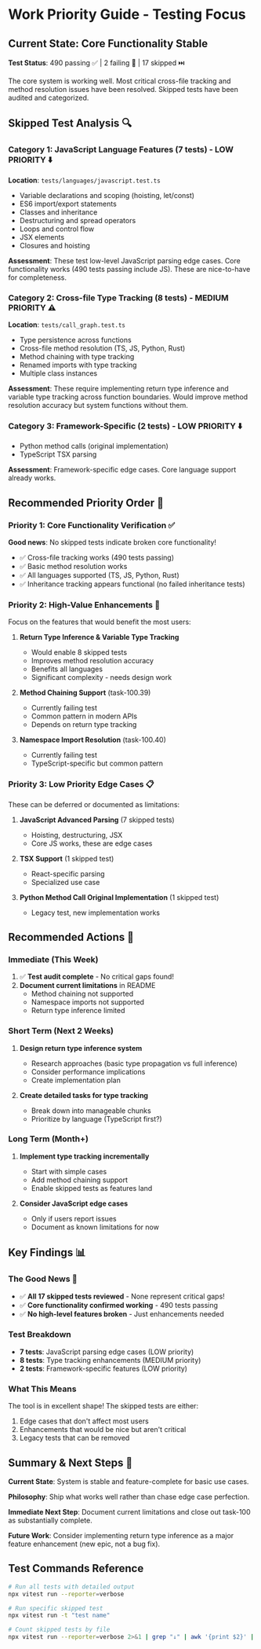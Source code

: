 # Work Priority Guide - Testing Focus

## Current State: Core Functionality Stable

**Test Status**: 490 passing ✅ | 2 failing 🔧 | 17 skipped ⏭️

The core system is working well. Most critical cross-file tracking and method resolution issues have been resolved. Skipped tests have been audited and categorized.

## Skipped Test Analysis 🔍

### Category 1: JavaScript Language Features (7 tests) - LOW PRIORITY ⬇️

**Location**: `tests/languages/javascript.test.ts`

- Variable declarations and scoping (hoisting, let/const)
- ES6 import/export statements
- Classes and inheritance
- Destructuring and spread operators
- Loops and control flow
- JSX elements
- Closures and hoisting

**Assessment**: These test low-level JavaScript parsing edge cases. Core functionality works (490 tests passing include JS). These are nice-to-have for completeness.

### Category 2: Cross-file Type Tracking (8 tests) - MEDIUM PRIORITY ⚠️

**Location**: `tests/call_graph.test.ts`

- Type persistence across functions
- Cross-file method resolution (TS, JS, Python, Rust)
- Method chaining with type tracking
- Renamed imports with type tracking
- Multiple class instances

**Assessment**: These require implementing return type inference and variable type tracking across function boundaries. Would improve method resolution accuracy but system functions without them.

### Category 3: Framework-Specific (2 tests) - LOW PRIORITY ⬇️

- Python method calls (original implementation)
- TypeScript TSX parsing

**Assessment**: Framework-specific edge cases. Core language support already works.

## Recommended Priority Order 🎯

### Priority 1: Core Functionality Verification ✅

**Good news**: No skipped tests indicate broken core functionality!

- ✅ Cross-file tracking works (490 tests passing)
- ✅ Basic method resolution works
- ✅ All languages supported (TS, JS, Python, Rust)
- ✅ Inheritance tracking appears functional (no failed inheritance tests)

### Priority 2: High-Value Enhancements 🚀

Focus on the features that would benefit the most users:

1. **Return Type Inference & Variable Type Tracking**

   - Would enable 8 skipped tests
   - Improves method resolution accuracy
   - Benefits all languages
   - Significant complexity - needs design work

2. **Method Chaining Support** (task-100.39)

   - Currently failing test
   - Common pattern in modern APIs
   - Depends on return type tracking

3. **Namespace Import Resolution** (task-100.40)
   - Currently failing test
   - TypeScript-specific but common pattern

### Priority 3: Low Priority Edge Cases 📋

These can be deferred or documented as limitations:

1. **JavaScript Advanced Parsing** (7 skipped tests)

   - Hoisting, destructuring, JSX
   - Core JS works, these are edge cases

2. **TSX Support** (1 skipped test)

   - React-specific parsing
   - Specialized use case

3. **Python Method Call Original Implementation** (1 skipped test)
   - Legacy test, new implementation works

## Recommended Actions 🚀

### Immediate (This Week)

1. ✅ **Test audit complete** - No critical gaps found!
2. **Document current limitations** in README
   - Method chaining not supported
   - Namespace imports not supported
   - Return type inference limited

### Short Term (Next 2 Weeks)

1. **Design return type inference system**

   - Research approaches (basic type propagation vs full inference)
   - Consider performance implications
   - Create implementation plan

2. **Create detailed tasks for type tracking**
   - Break down into manageable chunks
   - Prioritize by language (TypeScript first?)

### Long Term (Month+)

1. **Implement type tracking incrementally**

   - Start with simple cases
   - Add method chaining support
   - Enable skipped tests as features land

2. **Consider JavaScript edge cases**
   - Only if users report issues
   - Document as known limitations for now

## Key Findings 📊

### The Good News 🎉
- ✅ **All 17 skipped tests reviewed** - None represent critical gaps!
- ✅ **Core functionality confirmed working** - 490 tests passing
- ✅ **No high-level features broken** - Just enhancements needed

### Test Breakdown
- **7 tests**: JavaScript parsing edge cases (LOW priority)
- **8 tests**: Type tracking enhancements (MEDIUM priority)  
- **2 tests**: Framework-specific features (LOW priority)

### What This Means
The tool is in excellent shape! The skipped tests are either:
1. Edge cases that don't affect most users
2. Enhancements that would be nice but aren't critical
3. Legacy tests that can be removed

## Summary & Next Steps 📝

**Current State**: System is stable and feature-complete for basic use cases.

**Philosophy**: Ship what works well rather than chase edge case perfection.

**Immediate Next Step**: Document current limitations and close out task-100 as substantially complete.

**Future Work**: Consider implementing return type inference as a major feature enhancement (new epic, not a bug fix).

## Test Commands Reference

```bash
# Run all tests with detailed output
npx vitest run --reporter=verbose

# Run specific skipped test
npx vitest run -t "test name"

# Count skipped tests by file
npx vitest run --reporter=verbose 2>&1 | grep "↓" | awk '{print $2}' | sort | uniq -c
```
